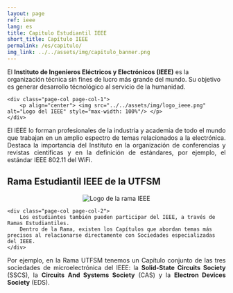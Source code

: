 ```yaml
---
layout: page
ref: ieee
lang: es
title: Capitulo Estudiantil IEEE
short_title: Capítulo IEEE
permalink: /es/capitulo/
img_link: ../../assets/img/capitulo_banner.png
---
```


<div class="page-col-wrapper">        
	<div class="page-col page-col-2">
		El <b>Instituto de Ingenieros Eléctricos y Electrónicos (IEEE)</b> es la organización técnica sin fines de lucro más grande del mundo.
		Su objetivo es generar desarrollo técnológico al servicio de la humanidad.
	</div>
	
	<div class="page-col page-col-1">
		<p align="center"> <img src="../../assets/img/logo_ieee.png" alt="Logo del IEEE" style="max-width: 100%"/> </p>
	</div>
</div>
<p align="justify">
	El IEEE lo forman profesionales de la industria y academia de todo el mundo que trabajan en un amplio espectro de temas relacionados a la electrónica.
	Destaca la importancia del Instituto en la organización de conferencias y revistas científicas y en la definición de estándares, 
	por ejemplo, el estándar IEEE 802.11 del WiFi.
</p>	

## Rama Estudiantil IEEE de la UTFSM

<div class="page-col-wrapper">    
	<div class="page-col page-col-1">
		<p align="center"> <img src="../../assets/img/logo_rama_bicolor.png" alt="Logo de la rama IEEE" style="max-width: 100%"/> </p>
	</div>    
	
	<div class="page-col page-col-2">
		Los estudiantes también pueden participar del IEEE, a través de Ramas Estudiantiles. 
		Dentro de la Rama, existen los Capítulos que abordan temas más precisos al relacionarse directamente con Sociedades especializadas del IEEE.
	</div>
</div>
<p align="justify">
	Por ejemplo, en la Rama UTFSM tenemos un Capítulo conjunto de las tres sociedades de microelectrónica del IEEE: la <b>Solid-State Circuits Society</b> (SSCS),
	la <b>Circuits And Systems Society</b> (CAS) y la <b>Electron Devices Society</b> (EDS).
</p>	


<!--
## Valparaíso

<div class="page-col-wrapper">    
	<div class="page-col page-col-1">
		<p align="center"> <img src="../../assets/img/valparaiso.jpg" alt="Jardín del campus" style="max-width: 100%"/> </p>
	</div>
    
	<div class="page-col page-col-2">
		Lorem ipsum
		<br>
		Lorem ipsum
	</div>
	
</div>

-->